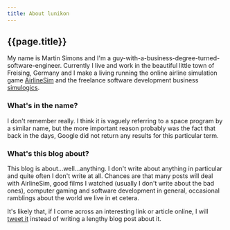 ```yaml
---
title: About lunikon
---
```


## {{page.title}}

My name is Martin Simons and I'm a guy-with-a-business-degree-turned-software-engineer. Currently I live and work in the beautiful little town of Freising, Germany and I make a living running the online airline simulation game [AirlineSim](http://www.airlinesim.aero) and the freelance software development business [simulogics](http://www.simulogics.net).

### What's in the name?

I don't remember really. I think it is vaguely referring to a space program by a similar name, but the more important reason probably was the fact that back in the days, Google did not return any results for this particular term.

### What's this blog about?

This blog is about...well...anything. I don't write about anything in particular and quite often I don't write at all. Chances are that many posts will deal with AirlineSim, good films I watched (usually I don't write about the bad ones), computer gaming and software development in general, occasional ramblings about the world we live in et cetera.

It's likely that, if I come across an interesting link or article online, I will [tweet it](https://www.twitter.com/lunikon) instead of writing a lengthy blog post about it.